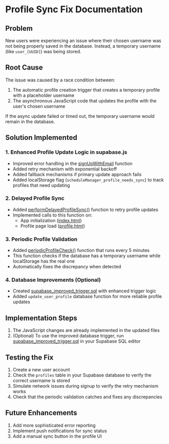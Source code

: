 # Profile Sync Fix Documentation

## Problem
New users were experiencing an issue where their chosen username was not being properly saved in the database. Instead, a temporary username (like `user_[UUID]`) was being stored.

## Root Cause
The issue was caused by a race condition between:
1. The automatic profile creation trigger that creates a temporary profile with a placeholder username
2. The asynchronous JavaScript code that updates the profile with the user's chosen username

If the async update failed or timed out, the temporary username would remain in the database.

## Solution Implemented

### 1. Enhanced Profile Update Logic in supabase.js
- Improved error handling in the [signUpWithEmail](file:///Users/dudicslevente/MEGA/MVPlogin-intellij--qoder%20magyar/supabase.js#L13-L132) function
- Added retry mechanism with exponential backoff
- Added fallback mechanisms if primary update approach fails
- Added localStorage flag (`scheduleManager_profile_needs_sync`) to track profiles that need updating

### 2. Delayed Profile Sync
- Added [performDelayedProfileSync()](file:///Users/dudicslevente/MEGA/MVPlogin-intellij--qoder%20magyar/supabase.js#L396-L420) function to retry profile updates
- Implemented calls to this function on:
  - App initialization ([index.html](file:///Users/dudicslevente/MEGA/MVPlogin-intellij--qoder%20magyar/index.html))
  - Profile page load ([profile.html](file:///Users/dudicslevente/MEGA/MVPlogin-intellij--qoder%20magyar/profile.html))

### 3. Periodic Profile Validation
- Added [periodicProfileCheck()](file:///Users/dudicslevente/MEGA/MVPlogin-intellij--qoder%20magyar/supabase.js#L423-L457) function that runs every 5 minutes
- This function checks if the database has a temporary username while localStorage has the real one
- Automatically fixes the discrepancy when detected

### 4. Database Improvements (Optional)
- Created [supabase_improved_trigger.sql](file:///Users/dudicslevente/MEGA/MVPlogin-intellij--qoder%20magyar/supabase_improved_trigger.sql) with enhanced trigger logic
- Added `update_user_profile` database function for more reliable profile updates

## Implementation Steps

1. The JavaScript changes are already implemented in the updated files
2. (Optional) To use the improved database trigger, run [supabase_improved_trigger.sql](file:///Users/dudicslevente/MEGA/MVPlogin-intellij--qoder%20magyar/supabase_improved_trigger.sql) in your Supabase SQL editor

## Testing the Fix

1. Create a new user account
2. Check the `profiles` table in your Supabase database to verify the correct username is stored
3. Simulate network issues during signup to verify the retry mechanism works
4. Check that the periodic validation catches and fixes any discrepancies

## Future Enhancements

1. Add more sophisticated error reporting
2. Implement push notifications for sync status
3. Add a manual sync button in the profile UI